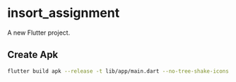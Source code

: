 # insort_assignment

A new Flutter project.

## Create Apk

```bash
flutter build apk --release -t lib/app/main.dart --no-tree-shake-icons
```

